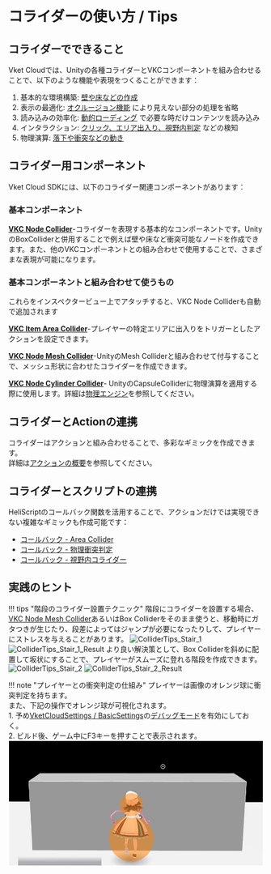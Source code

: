 # コライダーの使い方 / Tips

## コライダーでできること
Vket Cloudでは、Unityの各種コライダーとVKCコンポーネントを組み合わせることで、以下のような機能や表現をつくることができます：

1. 基本的な環境構築: [壁や床などの作成](../VKCComponents/VKCNodeCollider.md#1-collider)
2. 表示の最適化: [オクルージョン機能](../WorldOptimization/OcclusionCulling.md) により見えない部分の処理を省略
3. 読み込みの効率化: [動的ローディング](../VKCComponents/VKCItemField.md) で必要な時だけコンテンツを読み込み
4. インタラクション: [クリック、エリア出入り、視野内判定](../VKCComponents/VKCNodeCollider.md#_2) などの検知
5. 物理演算: [落下や衝突などの動き](./PhysicsEngine.md)

## コライダー用コンポーネント

Vket Cloud SDKには、以下のコライダー関連コンポーネントがあります：

### 基本コンポーネント

**[VKC Node Collider](../VKCComponents/VKCNodeCollider.md)**-コライダーを表現する基本的なコンポーネントです。UnityのBoxColliderと併用することで例えば壁や床など衝突可能なノードを作成できます。また、他のVKCコンポーネントとの組み合わせで使用することで、さまざまな表現が可能になります。

### 基本コンポーネントと組み合わせて使うもの
これらをインスペクタービュー上でアタッチすると、VKC Node Colliderも自動で追加されます

**[VKC Item Area Collider](../VKCComponents/VKCItemAreaCollider.md)**-プレイヤーの特定エリアに出入りをトリガーとしたアクションを設定できます。

**[VKC Node Mesh Collider](../VKCComponents/VKCNodeMeshCollider.md)**-UnityのMesh Colliderと組み合わせて付与することで、メッシュ形状に合わせたコライダーを作成できます。

**[VKC Node Cylinder Collider](../VKCComponents/VKCNodeCylinderCollider.md)**- UnityのCapsuleColliderに物理演算を適用する際に使用します。詳細は[物理エンジン](./PhysicsEngine.md)を参照してください。

## コライダーとActionの連携

コライダーはアクションと組み合わせることで、多彩なギミックを作成できます。<br>
詳細は[アクションの概要](../Actions/ActionsOverview.md)を参照してください。

## コライダーとスクリプトの連携
HeliScriptのコールバック関数を活用することで、アクションだけでは実現できない複雑なギミックも作成可能です：

- [コールバック - Area Collider](../hs/hs_component.md#-areacollider)
- [コールバック - 物理衝突判定](../hs/hs_component.md#-_2)
- [コールバック - 視野内コライダー](../hs/hs_component.md#-_3)

## 実践のヒント

!!! tips "階段のコライダー設置テクニック"
    階段にコライダーを設置する場合、[VKC Node Mesh Collider](../VKCComponents/VKCNodeMeshCollider.md)あるいはBox Colliderをそのまま使うと、移動時にガタつきが生じたり、段差によってはジャンプが必要になったりして、プレイヤーにストレスを与えることがあります。
    ![ColliderTips_Stair_1](./img/ColliderTips_Stair_1.jpg)
    ![ColliderTips_Stair_1_Result](./img/ColliderTips_Stair_1_Result.gif)
    より良い解決策として、Box Colliderを斜めに配置して坂状にすることで、プレイヤーがスムーズに登れる階段を作成できます。
    ![ColliderTips_Stair_2](./img/ColliderTips_Stair_2.jpg)
    ![ColliderTips_Stair_2_Result](./img/ColliderTips_Stair_2_Result.gif)


!!! note "プレイヤーとの衝突判定の仕組み"
    プレイヤーは画像のオレンジ球に衝突判定を持ちます。<br>
    また、下記の操作でオレンジ球が可視化されます。  
    1. 予め[VketCloudSettings / BasicSettings](../VketCloudSettings/BasicSettings.md)の[デバッグモード](../WorldEditingTips/DebugMode.md#f3)を有効にしておく。  
    2. ビルド後、ゲーム中にF3キーを押すことで表示されます。  
    ![ColliderTips_player_1](./img/ColliderTips_player_1.jpg)
